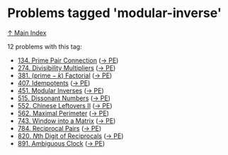 # Problems tagged 'modular-inverse'

[↑ Main Index](../README.md)

12 problems with this tag:

- [134. Prime Pair Connection](../problems/134.md) ([→ PE](https://projecteuler.net/problem=134))
- [274. Divisibility Multipliers](../problems/274.md) ([→ PE](https://projecteuler.net/problem=274))
- [381. $(\text{prime}-k)$ Factorial](../problems/381.md) ([→ PE](https://projecteuler.net/problem=381))
- [407. Idempotents](../problems/407.md) ([→ PE](https://projecteuler.net/problem=407))
- [451. Modular Inverses](../problems/451.md) ([→ PE](https://projecteuler.net/problem=451))
- [515. Dissonant Numbers](../problems/515.md) ([→ PE](https://projecteuler.net/problem=515))
- [552. Chinese Leftovers II](../problems/552.md) ([→ PE](https://projecteuler.net/problem=552))
- [562. Maximal Perimeter](../problems/562.md) ([→ PE](https://projecteuler.net/problem=562))
- [743. Window into a Matrix](../problems/743.md) ([→ PE](https://projecteuler.net/problem=743))
- [784. Reciprocal Pairs](../problems/784.md) ([→ PE](https://projecteuler.net/problem=784))
- [820. $N$th Digit of Reciprocals](../problems/820.md) ([→ PE](https://projecteuler.net/problem=820))
- [891. Ambiguous Clock](../problems/891.md) ([→ PE](https://projecteuler.net/problem=891))

